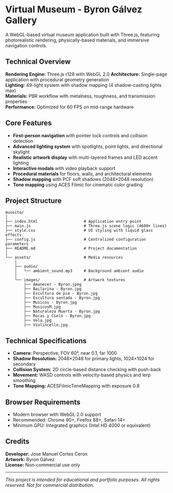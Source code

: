 # Virtual Museum - Byron Gálvez Gallery

A WebGL-based virtual museum application built with Three.js, featuring photorealistic rendering, physically-based materials, and immersive navigation controls.

## Technical Overview

**Rendering Engine:** Three.js r128 with WebGL 2.0
**Architecture:** Single-page application with procedural geometry generation  
**Lighting:** 49-light system with shadow mapping (4 shadow-casting lights max)  
**Materials:** PBR workflow with metalness, roughness, and transmission properties  
**Performance:** Optimized for 60 FPS on mid-range hardware

## Core Features

- **First-person navigation** with pointer lock controls and collision detection
- **Advanced lighting system** with spotlights, point lights, and directional skylight
- **Realistic artwork display** with multi-layered frames and LED accent lighting
- **Interactive modals** with video playback support
- **Procedural materials** for floors, walls, and architectural elements
- **Shadow mapping** with PCF soft shadows (2048×2048 resolution)
- **Tone mapping** using ACES Filmic for cinematic color grading


## Project Structure

```
museito/
│
├── index.html                    # Application entry point
├── main.js                       # Three.js scene logic (4600+ lines)
├── style.css                     # UI styling with liquid glass effects
├── config.js                     # Centralized configuration parameters
├── README.md                     # Project documentation
│
└── assets/                       # Media resources
    │
    ├── audio/
    │   └── ambient_sound.mp3     # Background ambient audio
    │
    └── images/                   # Artwork textures
        ├── Amanecer - Byron.jpeg
        ├── Bailarina - Byron.jpg
        ├── Escultura de pie - Byron.jpg
        ├── Escultura sentada - Byron.jpg
        ├── Musicos - Byron.jpg
        ├── MusicosM.jpg
        ├── Naturaleza Muerta - Byron.jpg
        ├── Rocas y Cielo - Byron.jpg
        ├── Vela.jpg
        ├── Violincello.jpg
```

## Technical Specifications

- **Camera:** Perspective, FOV 60°, near 0.1, far 1000
- **Shadow Resolution:** 2048×2048 for primary lights, 1024×1024 for secondary
- **Collision System:** 2D circle-based distance checking with push-back
- **Movement:** WASD controls with velocity-based physics and lerp smoothing
- **Tone Mapping:** ACESFilmicToneMapping with exposure 0.8

## Browser Requirements

- Modern browser with WebGL 2.0 support
- Recommended: Chrome 90+, Firefox 88+, Safari 14+
- Minimum GPU: Integrated graphics (Intel HD 4000 or equivalent)

## Credits

**Developer:** Jose Manuel Cortes Ceron  
**Artwork:** Byron Gálvez  
**License:** Non-commercial use only

---

*This project is intended for educational and portfolio purposes. All rights reserved. Not for commercial distribution.*